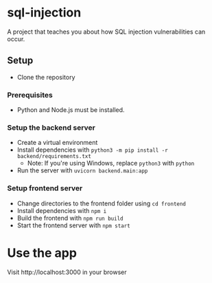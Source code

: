 # sql-injection

A project that teaches you about how SQL injection vulnerabilities can occur.

## Setup

-   Clone the repository

### Prerequisites

-   Python and Node.js must be installed.

### Setup the backend server

-   Create a virtual environment
-   Install dependencies with `python3 -m pip install -r backend/requirements.txt`
    -   Note: If you're using Windows, replace `python3` with `python`
-   Run the server with `uvicorn backend.main:app`

### Setup frontend server

-   Change directories to the frontend folder using `cd frontend`
-   Install dependencies with `npm i`
-   Build the frontend with `npm run build`
-   Start the frontend server with `npm start`

# Use the app

Visit http://localhost:3000 in your browser

